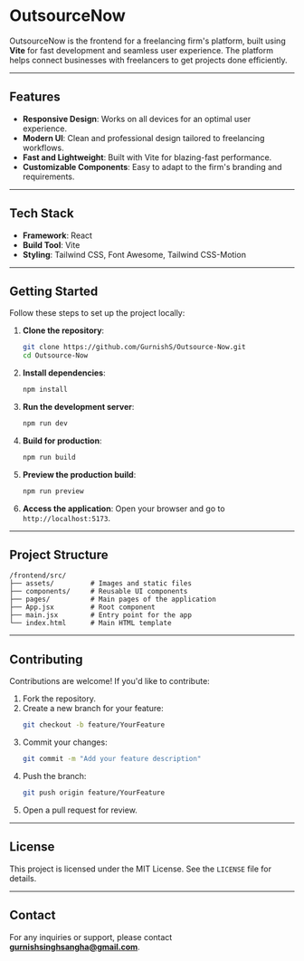 # OutsourceNow

OutsourceNow is the frontend for a freelancing firm's platform, built using **Vite** for fast development and seamless user experience. The platform helps connect businesses with freelancers to get projects done efficiently.

---

## Features

- **Responsive Design**: Works on all devices for an optimal user experience.
- **Modern UI**: Clean and professional design tailored to freelancing workflows.
- **Fast and Lightweight**: Built with Vite for blazing-fast performance.
- **Customizable Components**: Easy to adapt to the firm's branding and requirements.

---

## Tech Stack

- **Framework**: React
- **Build Tool**: Vite
- **Styling**: Tailwind CSS, Font Awesome, Tailwind CSS-Motion

---

## Getting Started

Follow these steps to set up the project locally:

1. **Clone the repository**:
   ```bash
   git clone https://github.com/GurnishS/Outsource-Now.git
   cd Outsource-Now
   ```

2. **Install dependencies**:
   ```bash
   npm install
   ```

3. **Run the development server**:
   ```bash
   npm run dev
   ```

4. **Build for production**:
   ```bash
   npm run build
   ```

5. **Preview the production build**:
   ```bash
   npm run preview
   ```

6. **Access the application**:
   Open your browser and go to `http://localhost:5173`.

---

## Project Structure

```plaintext
/frontend/src/
├── assets/         # Images and static files
├── components/     # Reusable UI components
├── pages/          # Main pages of the application
├── App.jsx         # Root component
├── main.jsx        # Entry point for the app
└── index.html      # Main HTML template
```

---

## Contributing

Contributions are welcome! If you'd like to contribute:

1. Fork the repository.
2. Create a new branch for your feature:
   ```bash
   git checkout -b feature/YourFeature
   ```
3. Commit your changes:
   ```bash
   git commit -m "Add your feature description"
   ```
4. Push the branch:
   ```bash
   git push origin feature/YourFeature
   ```
5. Open a pull request for review.

---

## License

This project is licensed under the MIT License. See the `LICENSE` file for details.

---

## Contact

For any inquiries or support, please contact **gurnishsinghsangha@gmail.com**.
